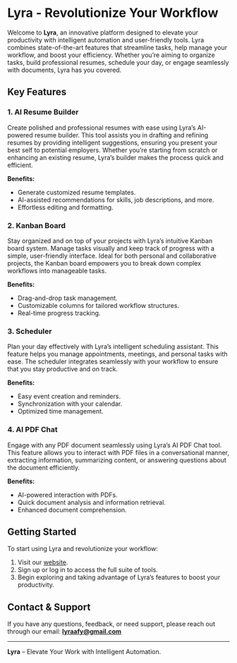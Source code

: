 # Lyra - Revolutionize Your Workflow

Welcome to **Lyra**, an innovative platform designed to elevate your productivity with intelligent automation and user-friendly tools. Lyra combines state-of-the-art features that streamline tasks, help manage your workflow, and boost your efficiency. Whether you’re aiming to organize tasks, build professional resumes, schedule your day, or engage seamlessly with documents, Lyra has you covered.

## Key Features

### 1. AI Resume Builder
Create polished and professional resumes with ease using Lyra’s AI-powered resume builder. This tool assists you in drafting and refining resumes by providing intelligent suggestions, ensuring you present your best self to potential employers. Whether you’re starting from scratch or enhancing an existing resume, Lyra’s builder makes the process quick and efficient.

**Benefits:**
- Generate customized resume templates.
- AI-assisted recommendations for skills, job descriptions, and more.
- Effortless editing and formatting.

### 2. Kanban Board
Stay organized and on top of your projects with Lyra’s intuitive Kanban board system. Manage tasks visually and keep track of progress with a simple, user-friendly interface. Ideal for both personal and collaborative projects, the Kanban board empowers you to break down complex workflows into manageable tasks.

**Benefits:**
- Drag-and-drop task management.
- Customizable columns for tailored workflow structures.
- Real-time progress tracking.

### 3. Scheduler
Plan your day effectively with Lyra’s intelligent scheduling assistant. This feature helps you manage appointments, meetings, and personal tasks with ease. The scheduler integrates seamlessly with your workflow to ensure that you stay productive and on track.

**Benefits:**
- Easy event creation and reminders.
- Synchronization with your calendar.
- Optimized time management.

### 4. AI PDF Chat
Engage with any PDF document seamlessly using Lyra’s AI PDF Chat tool. This feature allows you to interact with PDF files in a conversational manner, extracting information, summarizing content, or answering questions about the document efficiently.

**Benefits:**
- AI-powered interaction with PDFs.
- Quick document analysis and information retrieval.
- Enhanced document comprehension.

## Getting Started
To start using Lyra and revolutionize your workflow:

1. Visit our [website](https://lyrafy.vercel.app/).
2. Sign up or log in to access the full suite of tools.
3. Begin exploring and taking advantage of Lyra’s features to boost your productivity.

## Contact & Support
If you have any questions, feedback, or need support, please reach out through our email: **lyraafy@gmail.com**

---
**Lyra** – Elevate Your Work with Intelligent Automation.
